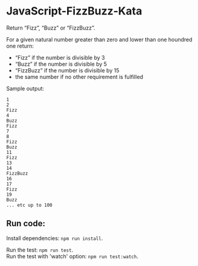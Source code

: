 JavaScript-FizzBuzz-Kata
========================

Return “Fizz”, “Buzz” or “FizzBuzz”.

For a given natural number greater than zero and lower than one houndred one return:
- “Fizz” if the number is divisible by 3
- “Buzz” if the number is divisible by 5
- “FizzBuzz” if the number is divisible by 15
- the same number if no other requirement is fulfilled


Sample output:
```
1
2
Fizz
4
Buzz
Fizz
7
8
Fizz
Buzz
11
Fizz
13
14
FizzBuzz
16
17
Fizz
19
Buzz
... etc up to 100
```

## Run code:
Install dependencies: `npm run install`.  

Run the test: `npm run test`.  
Run the test with 'watch' option: `npm run test:watch`.  
